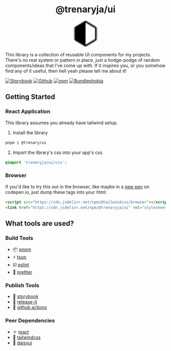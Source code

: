 <h1 align="center">@trenaryja/ui</h1>

<p align="center">
  <img src="./.storybook/favicon.svg" alt="logo" width="80" />
</p>

This library is a collection of reusable UI components for my projects. There's no real system or pattern in place, just a hodge-podge of random components/ideas that I've come up with. If it inspires you, or you somehow find any of it useful, then hell yeah please tell me about it!

[![Storybook](https://img.shields.io/badge/Storybook-gray?&style=badge&logo=storybook&logoColor=white)](https://ui.trenary.dev)
[![Github](https://img.shields.io/badge/Github-gray?&style=badge&logo=github&logoColor=white)](https://github.com/trenaryja/ui)
[![npm](https://img.shields.io/npm/v/@trenaryja/ui?&style=badge&logo=npm&logoColor=white&color=black)](https://www.npmjs.com/package/@trenaryja/ui)
[![Bundlephobia](https://img.shields.io/bundlejs/size/@trenaryja/ui?logoColor=white&style=badge&label=Bundlephobia&logo=webpack&color=black)](https://bundlephobia.com/package/@trenaryja/ui)

## Getting Started

### React Application

This library assumes you already have tailwind setup.

1. Install the library

```sh
pnpm i @trenary/ui
```

2. Import the library's css into your app's css

```css
@import 'trenaryja/ui/css';
```

### Browser

If you'd like to try this out in the browser, like maybe in a [new pen](https://pen.new) on codepen.io, just dump these tags into your html:

```html
<script src="https://cdn.jsdelivr.net/npm/@tailwindcss/browser"></script>
<link href="https://cdn.jsdelivr.net/npm/@trenaryja/ui" rel="stylesheet" type="text/css" />
```

## What tools are used?

### Build Tools

- 📦 [pnpm](https://pnpm.io)
- ⚡️ [tsup](https://github.com/egoist/tsup)
- ☑️ [eslint](https://eslint.org)
- 🎨 [prettier](https://prettier.io)

### Publish Tools

- 📖 [storybook](https://storybook.js.org)
- 🔼 [release-it](https://github.com/release-it/release-it)
- 🐙 [github actions](https://docs.github.com/en/actions)

### Peer Dependencies

- ⚛️ [react](https://react.dev)
- 🌊 [tailwindcss](https://tailwindcss.com/)
- 🌼 [daisyui](https://daisyui.com/)
